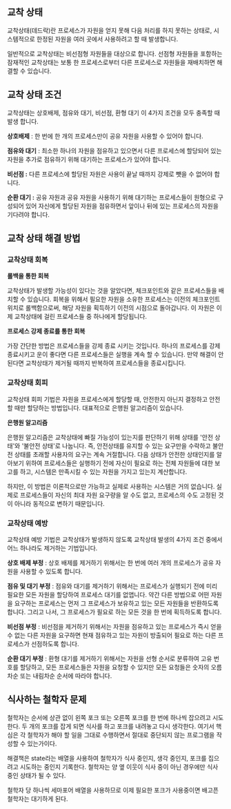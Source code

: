 ## 교착 상태

교착상태(데드락)란 프로세스가 자원을 얻지 못해 다음 처리를 하지 못하는 상태로, 시스템적으로 한정된 자원을 여러 곳에서 사용하려고 할 때 발생합니다.

일반적으로 교착상태는 비선점형 자원들을 대상으로 합니다. 선점형 자원들을 포함하는 잠재적인 교착상태는 보통 한 프로세스로부터 다른 프로세스로 자원들을 재배치하면 해결할 수 있습니다.

## 교착 상태 조건

교착상태는 상호배제, 점유와 대기, 비선점, 환형 대기 이 4가지 조건을 모두 충족할 때 발생 합니다.

**상호배제** : 한 번에 한 개의 프로세스만이 공유 자원을 사용할 수 있어야 합니다.

**점유와 대기** : 최소한 하나의 자원을 점유하고 있으면서 다른 프로세스에 할당되어 있는 자원을 추가로 점유하기 위해 대기하는 프로세스가 있어야 합니다.

**비선점 :** 다른 프로세스에 할당된 자원은 사용이 끝날 때까지 강제로 뺏을 수 없어야 합니다.

**순환 대기 :** 공유 자원과 공유 자원을 사용하기 위해 대기하는 프로세스들이 원형으로 구성되어 있어 자신에게 할당된 자원을 점유하면서 앞이나 뒤에 있는 프로세스의 자원을 기다려야 합니다.

## 교착 상태 해결 방법

### **교착상태 회복**

**롤백을 통한 회복**

교착상태가 발생할 가능성이 있다는 것을 알았다면, 체크포인트와 같은 프로세스들을 배치할 수 있습니다. 회복을 위해서 필요한 자원을 소유한 프로세스는 이전의 체크포인트 위치로 롤백함으로써, 해당 자원을 획득하기 이전의 시점으로 돌아갑니다. 이 자원은 이제 교착상태에 걸린 프로세스들 중 하나에게 할당됩니다.

**프로세스 강제 종료를 통한 회복**

가장 간단한 방법은 프로세스들을 강제 종료 시키는 것입니다. 하나의 프로세스를 강제 종료시키고 운이 좋다면 다른 프로세스들은 실행을 계속 할 수 있습니다. 만약 해결이 안된다면 교착상태가 제거될 때까지 반복하여 프로세스들을 종료시킵니다.

### **교착상태 회피**

교착상태 회피 기법은 자원을 프로세스에게 할당할 때, 안전한지 아닌지 결정하고 안전할 때만 할당하는 방법입니다. 대표적으로 은행원 알고리즘이 있습니다.

**은행원 알고리즘**

은행원 알고리즘은 교착상태에 빠질 가능성이 있는지를 판단하기 위해 상태를 '안전 상태'와 '불안전 상태'로 나눕니다. 즉, 안전상태를 유지할 수 있는 요구만을 수락하고 불안전 상태를 초래할 사용자의 요구는 계속 거절합니다. 다음 상태가 안전한 상태인지를 알아보기 위하여 프로세스들은 실행하기 전에 자신이 필요로 하는 전체 자원들에 대한 보고를 하고, 시스템은 만족시킬 수 있는 자원을 가지고 있는지 계산합니다.

하지만, 이 방법은 이론적으로만 가능하고 실제로 사용하는 시스템은 거의 없습니다. 실제로 프로세스들이 자신의 최대 자원 요구량을 알 수도 없고, 프로세스의 수도 고정된 것이 아니라 동적으로 변하기 때문입니다.

### 교착상태 예방

교착상태 예방 기법은 교착상태가 발생하지 않도록 교착상태 발생의 4가지 조건 중에서 어느 하나라도 제거하는 기법입니다.

**상호 배제 부정** : 상호 배제를 제거하기 위해서는 한 번에 여러 개의 프로세스가 공유 자원을 사용할 수 있도록 합니다.

**점유 및 대기 부정** : 점유와 대기를 제거하기 위해서는 프로세스가 실행되기 전에 미리 필요한 모든 자원을 할당하여 프로세스 대기를 없앱니다. 약간 다른 방법으로 어떤 자원을 요구하는 프로세스는 먼저 그 프로세스가 보유하고 있는 모든 자원들을 반환하도록 합니다. 그리고 나서, 그 프로세스가 필요로 하는 모든 것을 한 번에 획득하도록 합니다.

**비선점 부정** : 비선점을 제거하기 위해서는 자원을 점유하고 있는 프로세스가 즉시 얻을 수 없는 다른 자원을 요구하면 현재 점유하고 있는 자원이 방출되어 필요로 하는 다른 프로세스가 선점하도록 합니다.

**순환 대기 부정** : 환형 대기를 제거하기 위해서는 자원을 선형 순서로 분류하여 고유 번호를 할당하고, 모든 프로세스들은 자원을 요청할 수 있지만 모든 요청들은 숫자의 오름차순 또는 내림차순 순서에 따라야 합니다.

## 식사하는 철학자 문제

철학자는 순서에 상관 없이 왼쪽 포크 또는 오른쪽 포크를 한 번에 하나씩 잡으려고 시도한다. 두 개의 포크를 잡게 되면 식사를 하고 포크를 내려놓고 다시 생각한다. 여기서 핵심은 각 철학자가 해야 할 일을 그대로 수행하면서 절대로 중단되지 않는 프로그램을 작성할 수 있는가이다.

해결책은 state라는 배열을 사용하여 철학자가 식사 중인지, 생각 중인지, 포크를 집으려고 시도하는 중인지 기록한다. 철학자는 양 옆 이웃이 식사 중이 아닌 경우에만 식사 중인 상태가 될 수 있다.

철학자 당 하나씩 세마포어 배열을 사용하므로 이제 필요한 포크가 사용중이면 배고픈 철학자는 대기하게 된다.